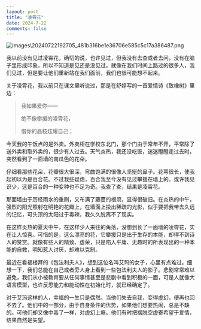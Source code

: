 ```yaml
---
layout: post
title: "凌霄花"
date: 2024-7-22
comments: false
---
```


![images\20240722192705_481b316be1e36706e585c5c17a386487.png](https://jekyll-1251110281.file.myqcloud.com/images%5C20240722192705_481b316be1e36706e585c5c17a386487.png)


我以前没有见过凌霄花，确切的说，也许见过，但我没有去查或者去问，没有在脑子里形成印象，所以不知道是见还是没见过。就像在我们时间上路过的很多人，我们见过，但是要让他们重新站在我们面前，我们也很可能想不起来。

关于凌霄花，我以前只在课文里听说过，那是在舒婷写的一首爱情诗《致橡树》里边：

> 我如果爱你——
> 
> 绝不像攀援的凌霄花，
> 
> 借你的高枝炫耀自己；

今天我的午饭点的是外卖。外卖柜在学校东北门，那个门由于常年不开，平常除了送外卖和取外卖的，很少有人过去。天气炎热，我还没吃饭，迷迷瞪瞪走过去时，突然看到了一面墙的南瓜色的花朵。

仔细看那些花朵，花瓣很大很深，弯曲饱满的很像人坚挺的鼻子。花萼很长，使我起初以为是百合花。不过我些疑虑，百合我至今没有见过攀援在墙上的。或许我见识少，这是百合的一种变种也不足为奇。我查了查，结果是凌霄花。

那面墙由于历经雨水的重刷，又布满了藤蔓的根须，显得很破旧。在炎热的中午，强烈的阳光照射在明艳的花瓣上，在墙面上投出稀疏的光影，似乎要把我带去久远的记忆，可头顶的太阳过于毒辣，我久久脱离不了现实。

在这样炎热的夏天中午，在这样少人来往的角落，没想到长了一面墙的凌霄花，实在让人惊喜。可惜的是，这么漂亮的花，它攀援只是出于生存的本能，却得不到诗人的赞赏。就像有些人的精致、虚荣，只是陷入平庸、无趣时的所表现出的一种本能的自救，明知惹人讨厌，却难以克制。

最近在看福楼拜的《包法利夫人》，想到这位名叫艾玛的女子，心里有点难过。细想一下，我们总能在自己或者旁人身上看到一些包法利夫人的影子。悲剧常常难以避免，我们从小被教育要从任何事情甚至是悲剧中看到积极的一面，可是人就像大语言模型，也许反思能力和能动性在初始化时，就已经确定了。

对于艾玛这样的人，幸福的一生只是偶然。当他们失去自我，变得虚幻，便再也回不去了。他们中的一部分，由于自身条件的优势，如果他们想要热闹，总是不缺的。可他们却又像中毒了一样，对虚幻上瘾。他们有时把摆脱空虚寄希望于爱情，结果自然是失望。
